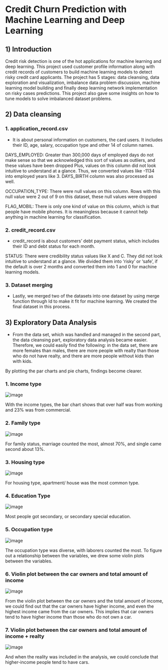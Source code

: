 # Credit Churn Prediction with Machine Learning and Deep Learning

## 1) Introduction

Credit risk detection is one of the hot applications for machine learning and deep learning. 
This project used customer profile information along with credit records of customers to build machine learning models to detect risky credit card applicants. 
The project has 5 stages: data cleansing, data exploration and visualization, imbalance data problem discussion, 
machine learning model building and finally deep learning network implementation on risky cases predictions. 
This project also gave some insights on how to tune models to solve imbalanced dataset problems.

</p>
</p>

## 2) Data cleansing

### 1. application_record.csv

* It is about personal information on customers, the card users. It includes their ID, age, salary, occupation type and other 14 of column names.


DAYS_EMPLOYED: Greater than 300,000 days of employed days do not make sense so that we acknowledged this sort of values as outliers, and these values have been dropped
Plus, values on this column did not look intuitive to understand at a glance. Thus, we converted values like -1134 into employed years like 3. DAYS_BIRTH column was also processed as well.


OCCUPATION_TYPE: There were null values on this column. Rows with this null value were 2 out of 9 on this dataset, these null values were dropped


FLAG_MOBIL: There is only one kind of value on this column, which is that people have mobile phones. It is meaningless because it cannot help anything in machine learning for classification.


### 2. credit_record.csv

* credit_record is about customers’ debt payment status, which includes their ID and debt status for each month.

STATUS: There were credibility status values like X and C. They did not look intuitive to understand at a glance. We divided them into ‘risky’ or ‘safe’, if the default is over 2 months and converted them into 1 and 0 for machine learning models.


### 3. Dataset merging

* Lastly, we merged two of the datasets into one dataset by using merge function through Id to make it fit for machine learning. We created the final dataset in this process.


## 3) Exploratory Data Analysis 

* From the data set, which was handled and managed in the second part, the data cleansing part, exploratory data analysis became easier. Therefore, we could easily find the following: in the data set, there are more females than males, there are more people with realty than those who do not have realty, and there are more people without kids than with kids. 

By plotting the par charts and pie charts, findings become clearer.


### 1. Income type

![image](https://user-images.githubusercontent.com/96342048/210169659-fb045a36-7289-4185-bf90-aaa570b89abb.png)

With the income types, the bar chart shows that over half was from working and 23% was from commercial.
 
### 2. Family type 

![image](https://user-images.githubusercontent.com/96342048/210169690-5b7dee9b-7ce8-4e7e-9d4c-829746450815.png)

For family status, marriage counted the most, almost 70%, and single came second about 13%. 
 
### 3. Housing type 

![image](https://user-images.githubusercontent.com/96342048/210169695-aa0052a8-bcab-43a7-9a24-4f5d78cfdcc6.png)

For housing type, apartment/ house was the most common type. 

### 4. Education Type

![image](https://user-images.githubusercontent.com/96342048/210169699-80673c7d-bd9f-410c-aefc-08e3a3826609.png)

Most people got secondary, or secondary special education. 

### 5. Occupation type

![image](https://user-images.githubusercontent.com/96342048/210169704-5617e34f-8485-40d3-a916-dd1147b70978.png)

The occupation type was diverse, with laborers counted the most. 
To figure out a relationship between the variables, we drew some violin plots between the variables. 

### 6. Violin plot between the car owners and total amount of income

![image](https://user-images.githubusercontent.com/96342048/210169711-bd5e576b-2dab-4aa9-9afe-2cabcd6f5fbe.png)

From the violin plot between the car owners and the total amount of income, we could find out that the car owners have higher income, and even the highest income came from the car owners. This implies that car owners tend to have higher income than those who do not own a car. 

### 7. Violin plot between the car owners and total amount of income + realty

![image](https://user-images.githubusercontent.com/96342048/210169719-76090472-3f67-4bfb-ae8c-30a5f1c70b34.png)

And when the reality was included in the analysis, we could conclude that higher-income people tend to have cars.
